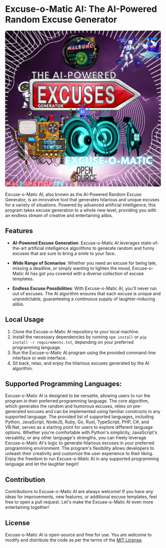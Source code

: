 # Excuse-o-Matic AI: The AI-Powered Random Excuse Generator

![Excuse-o-Matic AI Logo](excuse-o-matic-logo.png)

Excuse-o-Matic AI, also known as the AI-Powered Random Excuse Generator, is an innovative tool that generates hilarious and unique excuses for a variety of situations. Powered by advanced artificial intelligence, this program takes excuse generation to a whole new level, providing you with an endless stream of creative and entertaining alibis.

## Features
- **AI-Powered Excuse Generation**: Excuse-o-Matic AI leverages state-of-the-art artificial intelligence algorithms to generate random and funny excuses that are sure to bring a smile to your face.

- **Wide Range of Scenarios**: Whether you need an excuse for being late, missing a deadline, or simply wanting to lighten the mood, Excuse-o-Matic AI has got you covered with a diverse collection of excuse templates.

- **Endless Excuse Possibilities**: With Excuse-o-Matic AI, you'll never run out of excuses. The AI algorithm ensures that each excuse is unique and unpredictable, guaranteeing a continuous supply of laughter-inducing alibis.

## Local Usage
1. Clone the Excuse-o-Matic AI repository to your local machine.
2. Install the necessary dependencies by running `npm install` or `pip install -r requirements.txt`, depending on your preferred programming language.
3. Run the Excuse-o-Matic AI program using the provided command-line interface or web interface.
4. Sit back, relax, and enjoy the hilarious excuses generated by the AI algorithm.

## Supported Programming Languages:
Excuse-o-Matic AI is designed to be versatile, allowing users to run the program in their preferred programming language.
The core algorithm, which generates the random and humorous excuses, relies on pre-generated excuses and can be implemented using familiar constructs in any supported language.
The provided list of supported languages, including Python, JavaScript, NodeJS, Ruby, Go, Rust, TypeScript, PHP, C#, and VB.Net, serves as a starting point for users to explore different language options.
Whether you're comfortable with Python's simplicity, JavaScript's versatility, or any other language's strengths, you can freely leverage Excuse-o-Matic AI's logic to generate hilarious excuses in your preferred programming environment.
The program's flexibility allows developers to unleash their creativity and customize the user experience to their liking.
Enjoy the freedom to run Excuse-o-Matic AI in any supported programming language and let the laughter begin!

## Contribution
Contributions to Excuse-o-Matic AI are always welcome! If you have any ideas for improvements, new features, or additional excuse templates, feel free to open a pull request. Let's make the Excuse-o-Matic AI even more entertaining together!

## License
Excuse-o-Matic AI is open-source and free for use. You are welcome to modify and distribute the code as per the terms of the [MIT License](LICENSE).
